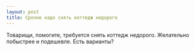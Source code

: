 ```yaml
---
layout: post 
title: Срочно надо снять коттедж недорого 
--- 
```

Товарищи, помогите, требуется снять коттедж недорого. Желательно побыстрее и подешевле. Есть варианты?